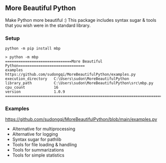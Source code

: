 ## More Beautiful Python

Make Python more beautiful :) This package includes syntax sugar & tools that you wish were in the standard library.


### Setup

    python -m pip install mbp
    
    > python -m mbp
    ==============================More Beautiful Python==============================
    examples              https://github.com/sudongqi/MoreBeautifulPython/examples.py
    execution_directory   C:\Users\sudon\MoreBeautifulPython
    library_path          C:\Users\sudon\MoreBeautifulPython\src\mbp.py
    cpu_count             16
    version               1.0.9
    =================================================================================


### Examples
https://github.com/sudongqi/MoreBeautifulPython/blob/main/examples.py
*  Alternative for multiprocessing
*  Alternative for logging
*  Syntax sugar for pathlib
* Tools for file loading & handling
* Tools for summarizations
* Tools for simple statistics






